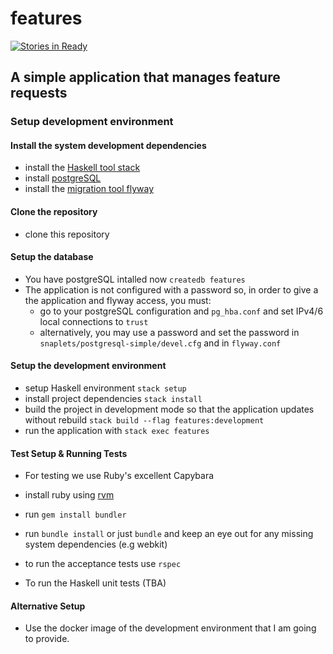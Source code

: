 # features

[![Stories in Ready](https://badge.waffle.io/ExternalReality/features.png?label=ready&title=Ready)](http://waffle.io/ExternalReality/features)

## A simple application that manages feature requests

### Setup development environment

#### Install the system development dependencies

- install the [Haskell tool stack](http://docs.haskellstack.org/en/stable/install_and_upgrade/#mac-os-x)
- install [postgreSQL](http://www.postgresql.org/download/macosx/)
- install the [migration tool flyway](http://flywaydb.org/blog/homebrew.html#1802)

#### Clone the repository
- clone this repository


#### Setup the database
- You have postgreSQL intalled now `createdb features`
- The application is not configured with a password so, in order to give a the
  application and flyway access, you must:
  - go to your postgreSQL configuration and `pg_hba.conf` and set IPv4/6 local connections to `trust`
  - alternatively, you may use a password and set the password in `snaplets/postgresql-simple/devel.cfg` and in `flyway.conf`

#### Setup the development environment
- setup Haskell environment `stack setup`
- install project dependencies `stack install`
- build the project in development mode so that the application updates without rebuild `stack build --flag features:development`
- run the application with `stack exec features`


#### Test Setup & Running Tests
- For testing we use Ruby's excellent Capybara
- install ruby using [rvm](https://rvm.io/)
- run `gem install bundler`
- run `bundle install` or just `bundle` and keep an eye out for any missing system dependencies (e.g webkit)
- to run the acceptance tests use `rspec`

- To run the Haskell unit tests (TBA)


#### Alternative Setup
- Use the docker image of the development environment that I am going to provide.
